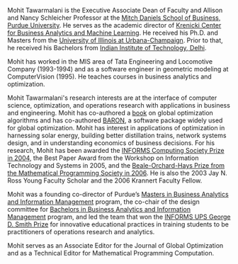 <div class="flex flex-col space-y-5 text-2xl max-md:text-xl">

[UIUC]: http://illinois.edu/
[Daniels]: http://business.purdue.edu/
[Krenicki]: https://business.purdue.edu/centers/krenicki-center/
[IITD]: http://iitd.ernet.in/
[BARON]: https://sahinidis.coe.gatech.edu/baron
[BEALE]: http://www.mathopt.org/?nav=boh_2006
[ICSPrize]: https://www.informs.org/Recognizing-Excellence/Community-Prizes/INFORMS-Computing-Society/INFORMS-Computing-Society-Prize
[MSBAIM]: https://business.purdue.edu/masters/programs/ms-business-analytics-and-information-management/home.php?
[BSBAIM]: https://business.purdue.edu/undergraduate/academics/business-analytics-and-information-management.php
[INFORMSUPS]: https://www.informs.org/Recognizing-Excellence/INFORMS-Prizes/UPS-George-D.-Smith-Prize

Mohit Tawarmalani is the Executive Associate Dean of Faculty and
Allison and Nancy Schleicher Professor at the 
[Mitch Daniels School of Business, Purdue University][Daniels]. 
He serves as the academic director of 
[Krenicki Center for Business Analytics and Machine Learning][Krenicki].
He received his Ph.D. and Masters from the [University of
Illinois at Urbana-Champaign][UIUC]. Prior to that, he received his Bachelors
from [Indian Institute of Technology, Delhi][IITD].

Mohit has worked in the MIS area of Tata Engineering and Locomotive Company
(1993-1994) and as a software engineer in geometric modeling at ComputerVision
(1995).  He teaches courses in business analytics and optimization.  

Mohit Tawarmalani's research interests are at the interface of computer
science, optimization, and operations research with applications in business
and engineering.  Mohit has co-authored a <a class="book" href="/books/">book</a> on global
optimization algorithms and has co-authored [BARON][BARON], a software package
widely used for global optimization. Mohit has interest in applications of
optimization in harnessing solar energy, building better distillation trains,
network systems design, and in understanding economics of business decisions.
For his research, Mohit has been awarded the [INFORMS Computing Society Prize in
2004][ICSPrize], the Best Paper Award from the Workshop on Information Technology and
Systems in 2005, and the [Beale-Orchard-Hays Prize from the Mathematical
Programming Society in 2006][BEALE].  He is also the 2003 Jay N. Ross Young Faculty
Scholar and the 2006 Krannert Faculty Fellow.

Mohit was a founding co-director of Purdue’s 
[Masters in Business Analytics and Information Management][MSBAIM] program, the co-chair of the design committee for 
[Bachelors in Business Analytics and Information Management][BSBAIM] program, and led the team that won the [INFORMS UPS George D. Smith Prize][INFORMSUPS] for innovative educational practices in training students to be practitioners of operations research and analytics.

Mohit serves as an Associate Editor for the Journal of Global Optimization and
as a Technical Editor for Mathematical Programming Computation. 

</div>
